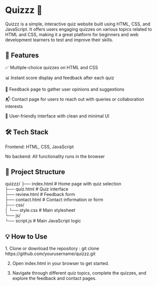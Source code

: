 <h1>Quizzz 🎯</h1>
 Quizzz is a simple, interactive quiz website built using HTML, CSS, and JavaScript. It offers users engaging quizzes on various topics related to HTML and CSS, making it a great platform for beginners and web development learners to test and improve their skills.
 <br>
 <h2>🚀 Features</h2>
 ✅ Multiple-choice quizzes on HTML and CSS
 
 📊 Instant score display and feedback after each quiz
 
 📝 Feedback page to gather user opinions and suggestions
 
 📬 Contact page for users to reach out with queries or collaboration interests
 
 🎨 User-friendly interface with clean and minimal UI
 
 <h2>🛠️ Tech Stack</h2>
 Frontend: HTML, CSS, JavaScript
 
 No backend: All functionality runs in the browser
 
 <h2>📂 Project Structure</h2>
 quizzz/
 ├── index.html          # Home page with quiz selection<br>
 ├── quiz.html           # Quiz interface<br>
 ├── review.html       # Feedback form<br>
 ├── contact.html        # Contact information or form<br>
 ├── css/<br>
 │   └── style.css       # Main stylesheet<br>
 └── js/<br>
     └── script.js       # Main JavaScript logic<br>
 
 <h2>💡 How to Use</h2>
 1. Clone or download the repository : git clone https://github.com/yourusername/quizzz.git
 
 2. Open index.html in your browser to get started.
 
 3. Navigate through different quiz topics, complete the quizzes, and explore the feedback and contact pages.
 
    
